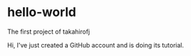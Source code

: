 # hello-world
The first project of takahirofj

Hi, I've just created a GitHub account and is doing its tutorial.

